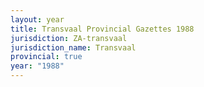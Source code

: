 ```yaml
---
layout: year
title: Transvaal Provincial Gazettes 1988
jurisdiction: ZA-transvaal
jurisdiction_name: Transvaal
provincial: true
year: "1988"
---
```

